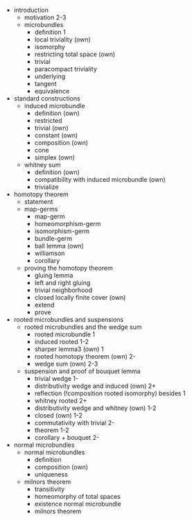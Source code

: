 - introduction
    - motivation 2-3
    - microbundles
        - definition 1 
        - local triviality (own)
        - isomorphy
        - restricting total space (own)
        - trivial
        - paracompact triviality
        - underlying
        - tangent
        - equivalence
- standard constructions
    - induced microbundle
        - definition (own)
        - restricted
        - trivial (own)
        - constant (own)
        - composition (own)
        - cone
        - simplex (own)
    - whitney sum
        - definition (own)
        - compatibility with induced microbundle (own)
        - trivialize
- homotopy theorem
    - statement
    - map-germs
        - map-germ
        - homeomorphism-germ
        - isomorphism-germ
        - bundle-germ
        - ball lemma (own)
        - williamson
        - corollary
    - proving the homotopy theorem
        - gluing lemma
        - left and right gluing
        - trivial neighborhood
        - closed locally finite cover (own)
        - extend
        - prove
- rooted microbundles and suspensions
    - rooted microbundles and the wedge sum
        - rooted microbundle 1
        - induced rooted 1-2
        - sharper lemma3 (own) 1
        - rooted homotopy theorem (own) 2-
        - wedge sum (own) 2-3
    - suspension and proof of bouquet lemma
        - trivial wedge 1-
        - distributivity wedge and induced (own) 2+
        - reflection (!composition rooted isomorphy) besides 1
        - whitney rooted 2+
        - distributivity wedge and whitney (own) 1-2
        - closed (own) 1-2
        - commutativity with trivial 2-
        - theorem 1-2
        - corollary + bouquet 2-
- normal microbundles
    - normal microbundles
        - definition
        - composition (own)
        - uniqueness
    - milnors theorem
        - transitivity
        - homeomorphy of total spaces
        - existence normal microbundle
        - milnors theorem

